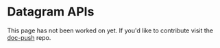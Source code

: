 # Datagram APIs

This page has not been worked on yet. If you'd like to contribute visit the [doc-push]
repo.

[doc-push]: https://github.com/tokio-rs/doc-push

